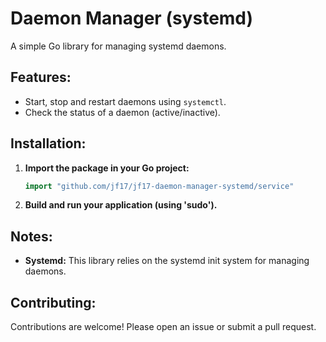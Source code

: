 # Daemon Manager (systemd)

A simple Go library for managing systemd daemons. 

## Features:

* Start, stop and restart daemons using `systemctl`.
* Check the status of a daemon (active/inactive).

## Installation:

1. **Import the package in your Go project:**
   ```go
   import "github.com/jf17/jf17-daemon-manager-systemd/service"

2. **Build and run your application (using 'sudo').**

## Notes:

* **Systemd:** This library relies on the systemd init system for managing daemons.



## Contributing:

Contributions are welcome! Please open an issue or submit a pull request.
